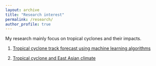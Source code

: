 ```yaml
---
layout: archive
title: "Research interest"
permalink: /research/
author_profile: true
---
```


My research mainly focus on tropical cyclones and their impacts.

1. <ins>Tropical cyclone track forecast using machine learning algorithms</ins>


2. <ins>Tropical cyclone and East Asian climate</ins>

